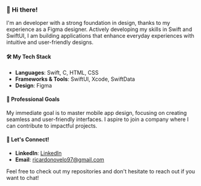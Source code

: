 ### 👋 Hi there!

I'm an developer with a strong foundation in design, thanks to my experience as a Figma designer. Actively developing my skills in Swift and SwiftUI, I am building applications that enhance everyday experiences with intuitive and user-friendly designs.

#### 🛠️ My Tech Stack
- **Languages**: Swift, C, HTML, CSS
- **Frameworks & Tools**: SwiftUI, Xcode, SwiftData
- **Design**: Figma

#### 🎯 Professional Goals
My immediate goal is to master mobile app design, focusing on creating seamless and user-friendly interfaces. I aspire to join a company where I can contribute to impactful projects.

#### 🤝 Let's Connect!
- **LinkedIn**: [LinkedIn](https://www.linkedin.com/in/ricardo-nlo/)
- **Email**: ricardonovelo97@gmail.com

Feel free to check out my repositories and don't hesitate to reach out if you want to chat!

